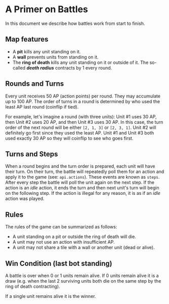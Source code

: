# A Primer on Battles

In this document we describe how battles work from start to finish.


## Map features

- A **pit** kills any unit standing on it.
- A **wall** prevents units from standing on it.
- The **ring of death** kills any unit standing on it or outside of it. The so-called **_death radius_** contracts by 1 every round.


## Rounds and Turns

Every unit receives 50 AP (action points) per round. They may accumulate up to 100 AP. The order of turns in a round is determined by who used the least AP last round (coinflip if tied).

For example, let's imagine a round (with three units): Unit #1 uses 30 AP, then Unit #2 uses 20 AP, and then Unit #3 uses 30 AP. In this case, the turn order of the next round will be either `[2, 1, 3]` or `[2, 3, 1]`. Unit #2 will definitely go first since they used the least AP. Unit #1 and Unit #3 both used exactly 30 AP so they will coinflip to see who goes first.


## Turns and Steps

When a round begins and the turn order is prepared, each unit will have their turn. On their turn, the battle will repeatedly poll them for an action and apply it to the game (see: `api.actions`). These events are known as `steps`. After every step the battle will poll the unit again on the next step. If the action is an _idle_ action, it ends the turn and then next unit's turn will begin on the following step. If the action is illegal for any reason, it is as if an _idle_ action was played.


## Rules

The rules of the game can be summarized as follows:

- A unit standing on a pit or outside the ring of death will die.
- A unit may not use an action with insufficient AP.
- A unit may not share a tile with a wall or another unit (dead or alive).


## Win Condition (last bot standing)

A battle is over when 0 or 1 units remain alive. If 0 units remain alive it is a draw (e.g. when the last 2 surviving units both die on the same step by the ring of death contracting).

If a single unit remains alive it is the winner.
